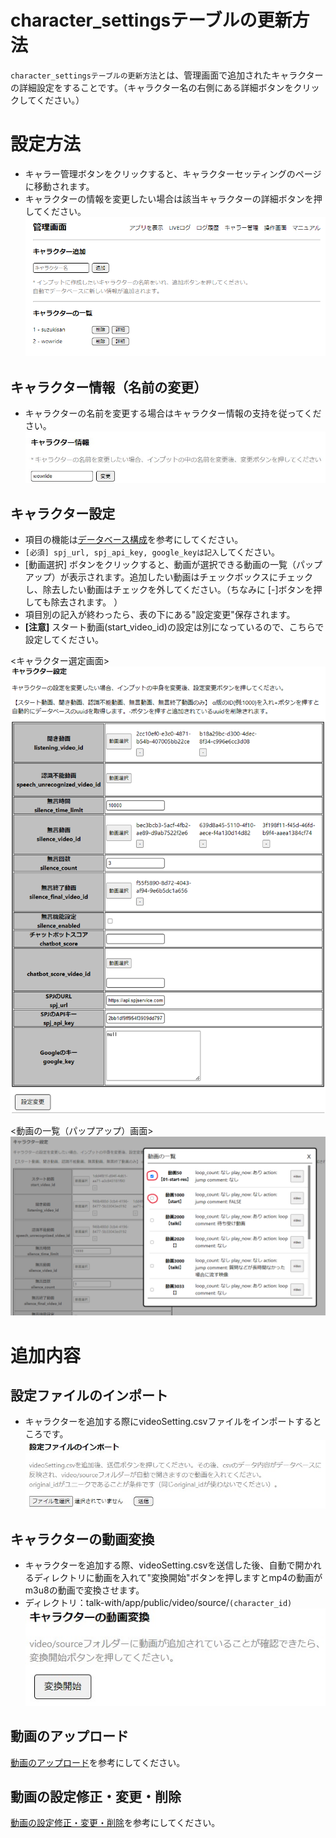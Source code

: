 # character_settingsテーブルの更新方法
`character_settingsテーブルの更新方法`とは、管理画面で追加されたキャラクターの詳細設定をすることです。（キャラクター名の右側にある詳細ボタンをクリックしてください。）

# 設定方法
* キャラー管理ボタンをクリックすると、キャラクターセッティングのページに移動されます。  
* キャラクターの情報を変更したい場合は該当キャラクターの詳細ボタンを押してください。
![admin_page9](../../../images/adminPage/character_settings_page.png)　　


## キャラクター情報（名前の変更）  
  * キャラクターの名前を変更する場合はキャラクター情報の支持を従ってください。
  ![キャラクター設定１](../../../images/add_character/character_settings/character_info.jpg)

## キャラクター設定  
  * 項目の機能は[データベース構成](./../../../DB.md)を参考にしてください。
  * `[必須] spj_url, spj_api_key, google_keyは記入`してください。
  * [動画選択] ボタンをクリックすると、動画が選択できる動画の一覧（パップアップ）が表示されます。追加したい動画はチェックボックスにチェックし、除去したい動画はチェックを外してください。（ちなみに [-]ボタンを押しても除去されます。 ）
  * 項目別の記入が終わったら、表の下にある"設定変更"保存されます。 
  * __[注意]__ スタート動画(start_video_id)の設定は別になっているので、こちらで設定してください。

  <キャラクター選定画面>  
  ![キャラクター設定２](../../../images/add_character/character_settings/characterSettings.png)

  <動画の一覧（パップアップ）画面>
  ![キャラクター設定３](../../../images/add_character/character_settings/popup.png)


# 追加内容
## 設定ファイルのインポート 
  * キャラクターを追加する際にvideoSetting.csvファイルをインポートするところです。  
  ![キャラクター設定４](../../../images/add_character/character_settings/file_import.jpg)

## キャラクターの動画変換
  * キャラクターを追加する際、videoSetting.csvを送信した後、自動で開かれるディレクトリに動画を入れて"変換開始"ボタンを押しますとmp4の動画がm3u8の動画で変換させます。
  * ディレクトリ：talk-with/app/public/video/source/`(character_id)`  
    ![キャラクター設定５](../../../images/add_character/character_settings/video_conversion.jpg)

## 動画のアップロード
[動画のアップロード](./../../../how_to_setup_video_upload.md)を参考にしてください。

## 動画の設定修正・変更・削除
[動画の設定修正・変更・削除](../../../how_to_setup_video_settings.md)を参考にしてください。
